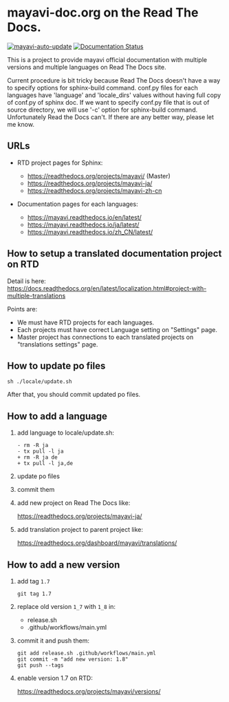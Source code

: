 # mayavi-doc.org on the Read The Docs.

[![mayavi-auto-update](https://github.com/getfem-doc/mayavi-doc-translations/workflows/mayavi-auto-update/badge.svg)](https://github.com/getfem-doc/mayavi-doc-translations/actions) [![Documentation Status](https://readthedocs.org/projects/mayavi-ja/badge/?version=latest)](https://mayavi-ja.readthedocs.io/ja/latest/?badge=latest)

This is a project to provide mayavi official documentation with multiple versions and multiple languages on Read The Docs site.

Current procedure is bit tricky because Read The Docs doesn't have a way to specify options for sphinx-build command.
conf.py files for each languages have 'language' and 'locale_dirs' values without having full copy of conf.py of sphinx doc. If we want to specify conf.py file that is out of source directory, we will use '-c' option for sphinx-build command. Unfortunately Read the Docs can't. If there are any better way, please let me know.

## URLs

* RTD project pages for Sphinx:

  * https://readthedocs.org/projects/mayavi/  (Master)
  * https://readthedocs.org/projects/mayavi-ja/
  * https://readthedocs.org/projects/mayavi-zh-cn

* Documentation pages for each languages:

  * https://mayavi.readthedocs.io/en/latest/
  * https://mayavi.readthedocs.io/ja/latest/
  * https://mayavi.readthedocs.io/zh_CN/latest/

## How to setup a translated documentation project on RTD

Detail is here: https://docs.readthedocs.org/en/latest/localization.html#project-with-multiple-translations

Points are:

* We must have RTD projects for each languages.
* Each projects must have correct Language setting on "Settings" page.
* Master project has connections to each translated projects on "translations settings" page.


## How to update po files

```
sh ./locale/update.sh
```

After that, you should commit updated po files.


## How to add a language

1. add language to locale/update.sh:

   ```
   - rm -R ja
   - tx pull -l ja
   + rm -R ja de
   + tx pull -l ja,de
   ```

2. update po files

3. commit them

4. add new project on Read The Docs like:

   https://readthedocs.org/projects/mayavi-ja/

5. add translation project to parent project like:

   https://readthedocs.org/dashboard/mayavi/translations/


## How to add a new version

1. add tag `1.7`

   ```
   git tag 1.7
   ```

2. replace old version `1_7` with `1_8` in:

   - release.sh
   - .github/workflows/main.yml

3. commit it and push them:

   ```
   git add release.sh .github/workflows/main.yml
   git commit -m "add new version: 1.8"
   git push --tags
   ```

4. enable version 1.7 on RTD:

   https://readthedocs.org/projects/mayavi/versions/

